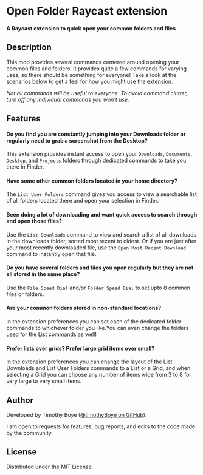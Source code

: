 # Open Folder Raycast extension


#### A Raycast extension to quick open your common folders and files


## Description

This mod provides several commands centered around opening your common files and folders. It provides quite a few commands for varying uses, so there should be something for everyone! Take a look at the scenarios below to get a feel for how you might use the extension.

*Not all commands will be useful to everyone. To avoid command clutter, turn off any individual commands you won't use.*


## Features


#### Do you find you are constantly jumping into your Downloads folder or regularly need to grab a screenshot from the Desktop?

This extension provides instant access to open your `Downloads`, `Documents`, `Desktop`, and `Projects` folders through dedicated commands to take you there in Finder.


#### Have some other common folders located in your home directory?

The `List User Folders` command gives you access to view a searchable list of all folders located there and open your selection in Finder.


#### Been doing a lot of downloading and want quick access to search through and open those files?

Use the `List Downloads` command to view and search a list of all downloads in the downloads folder, sorted most recent to oldest. Or if you are just after your most recently downloaded file, use the `Open Most Recent Download` command to instantly open that file.


#### Do you have several folders and files you open regularly but they are not all stored in the same place?

Use the `File Speed Dial` and/or `Folder Speed Dial` to set upto 8 common files or folders.

#### Are your common folders stored in non-standard locations?

In the extension preferences you can set each of the dedicated folder commands to whichever folder you like.You can even change the folders used for the List commands as well!

#### Prefer lists over grids? Prefer large grid items over small?

In the extension preferences you can change the layout of the List Downloads and List User Folders commands to a List or a Grid, and when selecting a Grid you can choose any number of items wide from 3 to 8 for very large to very small items.


## Author

Developed by Timothy Boye ([@timothyBoye on GitHub](https://github.com/timothyBoye)).

I am open to requests for features, bug reports, and edits to the code made by the community.


## License

Distributed under the MIT License.